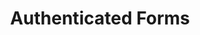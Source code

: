 ---
layout: chapter
title: Authenticated Forms
slides:

  - class: title-slide
    content: |

      ![Gather Workshops Logo]([[BASE_URL]]/theme/assets/images/gw_logo.png)

      # Authenticated Forms
      _Associating form data with a user_




  - content: |

      ## Posting a message

      Only logged in user should be able to post,
      and their username should be associated.

  - content: |

      ### Allow POST data for new message route

      ```python
      @website.route('/new-message', method=['GET', 'POST'])
      @usermanager.login_required
      def new_message():
          return render_template('new-message.html')
      ```

      Add both POST and GET method options
      to the **new message** route.


  - content: |

      ### Handle both GET and POST methods

      ```python
      def new_message():

          if request.method == 'GET':
              return render_template('new-message.html')

          elif request.method == 'POST':
              return redirect('/')

      ```

      Modify the `new_message` function 
      to handle both request types.

  - content: |

      ### Get form data

  - content: |

      ### Generate current time

  - content: |

      ### Get logged in user id
  
  - content: |

      ### Write query

  - content: |

      ### Submit query with parameters
  
  - content: |

      ### Check result is valid
  
  - content: |

      ### Redirect to home page




  - content: |

      ![Thumbs Up!]([[BASE_URL]]/theme/assets/images/thumbs-up.svg){: height="200"}

      ## Authenticated Forms: Complete!

      [Take me to the next chapter!](updating-data.html)


---